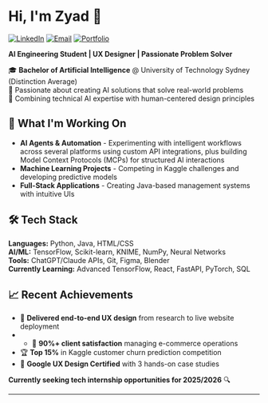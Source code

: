 # Hi, I'm Zyad 👋
[![LinkedIn](https://img.shields.io/badge/LinkedIn-0077B5?style=for-the-badge&logo=linkedin&logoColor=white)](https://linkedin.com/in/zyadkamalhamed/)
[![Email](https://img.shields.io/badge/Email-D14836?style=for-the-badge&logo=gmail&logoColor=white)](mailto:zyad2408@live.com.au)
[![Portfolio](https://img.shields.io/badge/Portfolio-FF5722?style=for-the-badge&logo=firefox&logoColor=white)](https://zyadkamalhamed.work)

**AI Engineering Student | UX Designer | Passionate Problem Solver**

🎓 **Bachelor of Artificial Intelligence** @ University of Technology Sydney (Distinction Average)  
🔬 Passionate about creating AI solutions that solve real-world problems  
🎨 Combining technical AI expertise with human-centered design principles

## 🚀 What I'm Working On
- **AI Agents & Automation** - Experimenting with intelligent workflows across several platforms using custom API integrations, plus building Model Context Protocols (MCPs) for structured AI interactions
- **Machine Learning Projects** - Competing in Kaggle challenges and developing predictive models
- **Full-Stack Applications** - Creating Java-based management systems with intuitive UIs

## 🛠️ Tech Stack
**Languages:** Python, Java, HTML/CSS  
**AI/ML:** TensorFlow, Scikit-learn, KNIME, NumPy, Neural Networks  
**Tools:** ChatGPT/Claude APIs, Git, Figma, Blender  
**Currently Learning:** Advanced TensorFlow, React, FastAPI, PyTorch, SQL

## 📈 Recent Achievements
- 🎨 **Delivered end-to-end UX design** from research to live website deployment
- - 🎯 **90%+ client satisfaction** managing e-commerce operations
- 🏆 **Top 15%** in Kaggle customer churn prediction competition
- 📜 **Google UX Design Certified** with 3 hands-on case studies

**Currently seeking tech internship opportunities for 2025/2026** 🔍

---
